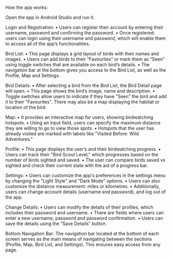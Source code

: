 How the app works:

Open the app in Android Studio and run it.

Login and Registration:
•	Users can register their account by entering their username, password and confirming the password.
•	Once registered: users can login using their username and password, which will enable them to access all of the app’s functionalities.

Bird List:
•	This page displays a grid layout of birds with their names and images.
•	Users can add birds to their “Favourites” or mark them as “Seen” using toggle switches that are available on each bird’s details.
•	The navigation bar at the bottom gives you access to the Bird List, as well as the Profile, Map and Settings.

Bird Details:
•	After selecting a bird from the Bird List, the Bird Detail page will open.
•	This page shows the bird’s image, name and description.
•	Toggle switches allow users to indicate if they have "Seen" the bird and add it to their "Favourites". There may also be a map displaying the habitat or location of the bird.

Map:
•	It provides an interactive map for users, showing birdwatching hotspots.
•	Using an input field, users can specify the maximum distance they are willing to go to view those spots.
•	Hotspots that the user has already visited are marked with labels like "Visited Before: Wild Adventures."

Profile:
•	This page displays the user’s and their birdwatching progress.
•	Users can track their "Bird Scout Level," which progresses based on the number of birds sighted and saved.
•	The user can compare birds saved vs sighted and check their current state with the aid of a progress bar.

Settings:
•	Users can customize the app's preferences in the settings menu by changing the "Light Style" and "Dark Mode" options.
•	Users can also customize the distance measurement: miles or kilometres.
•	Additionally, users can change account details (username and password), and log out of the app.

Change Details:
•	Users can modify the details of their profiles, which includes their password and username.
•	There are fields where users can enter a new username, password and password confirmation.
•	Users can save the details using the “Save Details” button.

Bottom Navigation Bar:
The navigation bar located at the bottom of each screen serves as the main means of navigating between the sections (Profile, Map, Bird List, and Settings). This ensures easy access from any page.
